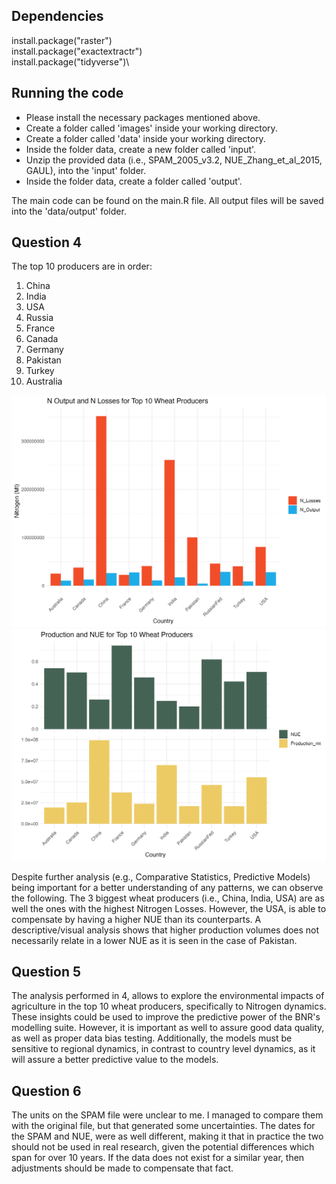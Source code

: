 ## Dependencies

install.package("raster")\
install.package("exactextractr")\
install.package("tidyverse")\

## Running the code

-   Please install the necessary packages mentioned above.
-   Create a folder called 'images' inside your working directory.
-   Create a folder called 'data' inside your working directory.
-   Inside the folder data, create a new folder called 'input'.
-   Unzip the provided data (i.e., SPAM_2005_v3.2, NUE_Zhang_et_al_2015, GAUL), into the 'input' folder.
-   Inside the folder data, create a folder called 'output'.

The main code can be found on the main.R file. All output files will be saved into the 'data/output' folder.

## Question 4

The top 10 producers are in order:

1.  China
2.  India
3.  USA
4.  Russia
5.  France
6.  Canada
7.  Germany
8.  Pakistan
9.  Turkey
10. Australia

![Top 10 producers - Nitrogen (Loss, Output)](images/top_10_LO.png) ![Top 10 producers - Production, NUE](images/top_10_PN.png)

Despite further analysis (e.g., Comparative Statistics, Predictive Models) being important for a better understanding of any patterns, we can observe the following. The 3 biggest wheat producers (i.e., China, India, USA) are as well the ones with the highest Nitrogen Losses. However, the USA, is able to compensate by having a higher NUE than its counterparts. A descriptive/visual analysis shows that higher production volumes does not necessarily relate in a lower NUE as it is seen in the case of Pakistan.

## Question 5

The analysis performed in 4, allows to explore the environmental impacts of agriculture in the top 10 wheat producers, specifically to Nitrogen dynamics. These insights could be used to improve the predictive power of the BNR's modelling suite. However, it is important as well to assure good data quality, as well as proper data bias testing. Additionally, the models must be sensitive to regional dynamics, in contrast to country level dynamics, as it will assure a better predictive value to the models.

## Question 6
The units on the SPAM file were unclear to me. I managed to compare them with the original file, but that generated some uncertainties.
The dates for the SPAM and NUE, were as well different, making it that in practice the two should not be used in real research, given the potential differences which span for over 10 years. If the data does not exist for a similar year, then adjustments should be made to compensate that fact.

